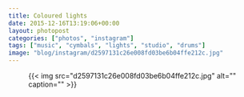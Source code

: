 ```yaml
---
title: Coloured lights
date: 2015-12-16T13:19:06+00:00
layout: photopost
categories: ["photos", "instagram"]
tags: ["music", "cymbals", "lights", "studio", "drums"]
image: "blog/instagram/d2597131c26e008fd03be6b04ffe212c.jpg"
---
```


<figure class="photo photo--square">
  {{< img src="d2597131c26e008fd03be6b04ffe212c.jpg" alt="" caption="" >}}

</figure>


